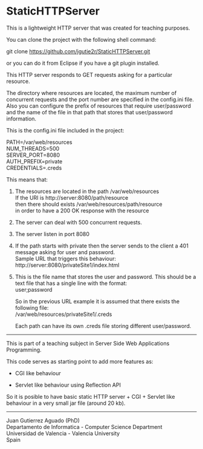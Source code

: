 StaticHTTPServer
================

This is a lightweight HTTP server that was created for teaching 
purposes.

You can clone the project with the following shell command:

git clone https://github.com/jgutie2r/StaticHTTPServer.git

or you can do it from Eclipse if you have a git plugin installed.

This HTTP server responds to GET requests asking for a particular
resource.

The directory where resources are located, the maximum number of
concurrent requests and the port number are specified in the
config.ini file. Also you can configure the prefix of resources
that require user/password and the name of the file in that
path that stores that user/password information.

This is the config.ini file included in the project:

PATH=/var/web/resources  <br />
NUM_THREADS=500 <br />
SERVER_PORT=8080  <br />
AUTH_PREFIX=private  <br />
CREDENTIALS=.creds  <br />

This means that:

1) The resources are located in the path /var/web/resources  <br />
   If the URI is http://server:8080/path/resource  <br />
   then there should exists /var/web/resources/path/resource  <br />
   in order to have a 200 OK response with the resource
   
2) The server can deal with 500 concurrent requests.

3) The server listen in port 8080

4) If the path starts with private then the server
   sends to the client a 401 message asking for 
   user and password.  <br />
   Sample URL that triggers this behaviour:  <br />
   http://server:8080/privateSite1/index.html
   
5) This is the file name that stores the user
   and password. This should be a text file
   that has a single line with the format:  <br />
   user;password
   
   So in the previous URL example it is assumed
   that there exists the following file:  <br />
   /var/web/resources/privateSite1/.creds  <br />
   
   Each path can have its own .creds file storing
   different user/password.
      
---------------------------------------------

This is part of a teaching subject in Server Side Web Applications 
Programming.

This code serves as starting point to add more features as:

- CGI like behaviour 

- Servlet like behaviour using Reflection API

So it is posible to have basic static HTTP server + CGI + Servlet like
behaviour in a very small jar file (around 20 kb).

----------------------------------------------

Juan Gutierrez Aguado (PhD) <br />
Departamento de Informatica - Computer Science Department <br />
Universidad de Valencia     - Valencia University <br />
Spain



